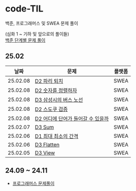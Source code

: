 # code-TIL

백준, 프로그래머스 및 SWEA 문제 풀이

(심화 1 ~ 기하 및 앞으로의 풀이들)  
[백준 단계별 문제 풀이](https://linkinpark0205.tistory.com/)

## 25.02

|날짜|문제|플랫폼|
|---|---|---|
|25.02.08|[D2 파리 퇴치](./sw_expert_academy/25.02/D2_2001.py)|SWEA|
|25.02.08|[D2 숫자를 정렬하자](./sw_expert_academy/25.02/D2_1966.py)|SWEA|
|25.02.08|[D3 삼성시의 버스 노선](./sw_expert_academy/25.02/D3_6485.py)|SWEA|
|25.02.08|[D2 스도쿠 검증](./sw_expert_academy/25.02/D2_1974.py)|SWEA|
|25.02.08|[D2 어디에 단어가 들어갈 수 있을까](./sw_expert_academy/25.02/D2_1979.py)|SWEA|
|25.02.07|[D3 Sum](./sw_expert_academy/25.02/D3_1209_Sum.py)|SWEA|
|25.02.06|[D1 최대 최소의 간격](./sw_expert_academy/25.02/D1_11092.py)|SWEA|
|25.02.06|[D3 Flatten](./sw_expert_academy/25.02/D3_Flatten.py)|SWEA|
|25.02.05|[D3 View](./sw_expert_academy/25.02/D3_View.py)|SWEA|

## 24.09 ~ 24.11

- [프로그래머스 문제풀이](./programmers/데일리%20루틴/)
